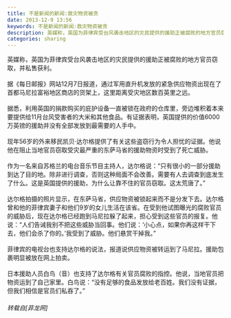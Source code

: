 ```yaml
---
title: 不是新闻的新闻:救灾物资被贪
date: 2013-12-9 13:56
keywords: 不是新闻的新闻:救灾物资被贪
description: 英媒称，英国为菲律宾受台风袭击地区的灾民提供的援助正被腐败的地方官员窃取，并私售获利。据《每日邮报》网站12月7日报道，通过军用直升机发放的紧急供应物资出现在了首都马尼拉富裕地区商店的货架上，这里距离受灾地区数百英里之远。据悉，利用英国的捐款购买的庇护设备一直被锁在政府的仓库里，旁边堆积着本来要提供给11月台风受害者的大米和其他食品。有证据表明，英国提供的价值6000万英镑的援助并没有全部发放到最需要的人手中。现年56岁的外来移民凯贝·达尔格提供了有关这些盗窃行为令人担忧的证据。他说他在阻止当地官员窃取受灾最严重的东萨马省的援助物资时受到了死亡威胁。作为一名来自苏格兰的电台音乐节目主持人，达尔格说：“只有很小的一部分援助到达了目的地。除非进行调查，否则这种局面不会改善。需要有人去调查到底发生了什么。这是英国提供的援助，为什么让靠不住的官员窃取。这太荒唐了。”达尔格拍摄的照片显示，在东萨马省，供应物资被锁起来而不是分发下去。达尔格曾和他的菲律宾妻子和他们9岁的女儿生活在该省。在受到他试图曝光的腐败官员的威胁后，现在达尔格已经跑到马尼拉躲了起来，担心受到这些官员的报复。他说：“人们告诫我别不把这些威胁当回事。他们说：‘小心点，如果你再这样干下去，他们会杀了你的。’我受到了威胁。他们悬赏干掉我。”菲律宾的电视台也支持达尔格的说法，报道说供应物资被转运到了马尼拉。援助包裹明显被放在网上拍卖。日本援助人员白鸟（音）也支持了达尔格有关官员腐败的指控。他说，当地官员把物资运到了自己家里。白鸟说：“没有足够的食品发放给老百姓。我们没有证据，但我们相信是官员们私吞了。”
categories: sharing
---
```

<td class="t_f" id="postmessage_82504">

英媒称，英国为菲律宾受台风袭击地区的灾民提供的援助正被腐败的地方官员窃取，并私售获利。<br/>
<br/>
据《每日邮报》网站12月7日报道，通过军用直升机发放的紧急供应物资出现在了首都马尼拉富裕地区商店的货架上，这里距离受灾地区数百英里之远。<br/>
<br/>
据悉，利用英国的捐款购买的庇护设备一直被锁在政府的仓库里，旁边堆积着本来要提供给11月台风受害者的大米和其他食品。有证据表明，英国提供的价值6000万英镑的援助并没有全部发放到最需要的人手中。<br/>
<br/>
现年56岁的外来移民凯贝·达尔格提供了有关这些盗窃行为令人担忧的证据。他说他在阻止当地官员窃取受灾最严重的东萨马省的援助物资时受到了死亡威胁。<br/>
<br/>
作为一名来自苏格兰的电台音乐节目主持人，达尔格说：“只有很小的一部分援助到达了目的地。除非进行调查，否则这种局面不会改善。需要有人去调查到底发生了什么。这是英国提供的援助，为什么让靠不住的官员窃取。这太荒唐了。”<br/>
<br/>
达尔格拍摄的照片显示，在东萨马省，供应物资被锁起来而不是分发下去。达尔格曾和他的菲律宾妻子和他们9岁的女儿生活在该省。在受到他试图曝光的腐败官员的威胁后，现在达尔格已经跑到马尼拉躲了起来，担心受到这些官员的报复。他说：“人们告诫我别不把这些威胁当回事。他们说：‘小心点，如果你再这样干下去，他们会杀了你的。’我受到了威胁。他们悬赏干掉我。”<br/>
<br/>
菲律宾的电视台也支持达尔格的说法，报道说供应物资被转运到了马尼拉。援助包裹明显被放在网上拍卖。<br/>
<br/>
日本援助人员白鸟（音）也支持了达尔格有关官员腐败的指控。他说，当地官员把物资运到了自己家里。白鸟说：“没有足够的食品发放给老百姓。我们没有证据，但我们相信是官员们私吞了。”</td>
###### 转载自[菲龙网]